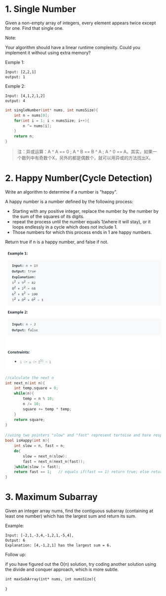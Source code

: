 

# 1. Single Number

Given a non-empty array of integers, every element appears twice except for one. Find that single one.

Note:

Your algorithm should have a linear runtime complexity. Could you implement it without using extra memory?

Exmple 1:

```
Input: [2,2,1]
output: 1
```

Exmple 2:

```
Input: [4,1,2,1,2]
output: 4
```

```c
int singleNumber(int* nums, int numsSize){
	int n = nums[0];
	for(int i = 1; i < numsSize; i++){
		n ^= nums[i];
	}
	return n;
}
```

> 注：异或运算：A ^ A == 0 ; A ^ B == B ^ A ; A ^ 0 == A。其实，如果一个数列中有奇数个X，另外的都是偶数个，就可以用异或的方法找出X。



# 2. Happy Number(Cycle Detection)

Write an algorithm to determine if a number is "happy".

A happy number is a number defined by the following process: 

- Starting with any positive integer, replace the number by the number by the sum of the squares of its digits.
- repeat the process until the number equals 1(where it will stay), or it loops endlessly in a cycle which does not include 1. 
- Those numbers for which this process ends in 1 are happy numbers.

Return true if n is a happy number, and false if not.

<img src=".\images\happyNumber.jpg" style="zoom: 80%;" />

```c
//calculate the next n
int next_n(int n){
	int temp,square = 0;
	while(n){
		temp = n % 10;
		n /= 10;
		square += temp * temp;
	}
	return square;
}

//using two pointers "slow" and "fast" represent tortoise and hare respectively
bool isHappy(int n){
	int slow = n, fast = n;
	do{
		slow = next_n(slow):
		fast = next_n(next_n(fast));
	}while(slow != fast);
	return fast == 1;	// equals if(fast == 1) return true; else return false;
}
```



# 3. Maximum Subarray

Given an integer array nums, find the contiguous subarray (containing at least one number) which has the largest sum  and return its sum.

Example:

```
Input: [-2,1,-3,4,-1,2,1,-5,4],
Output: 6
Explanation: [4,-1,2,1] has the largest sum = 6.
```

Follow up:

if you have figured out the O(n) solution, try coding another solution using the divide and conquer approach, which is more subtle.

```
int maxSubArray(int* nums, int numsSize){
	
}
```

